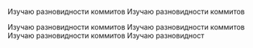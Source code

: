 Изучаю разновидности коммитов
Изучаю разновидности коммитов

Изучаю разновидности коммитов
Изучаю разновидности коммитов
Изучаю разновидности коммитов
Изучаю разновидност
